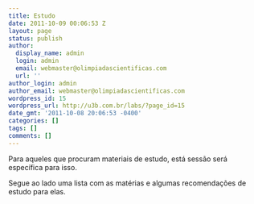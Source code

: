 ```yaml
---
title: Estudo
date: 2011-10-09 00:06:53 Z
layout: page
status: publish
author:
  display_name: admin
  login: admin
  email: webmaster@olimpiadascientificas.com
  url: ''
author_login: admin
author_email: webmaster@olimpiadascientificas.com
wordpress_id: 15
wordpress_url: http://u3b.com.br/labs/?page_id=15
date_gmt: '2011-10-08 20:06:53 -0400'
categories: []
tags: []
comments: []
---
```


Para aqueles que procuram materiais de estudo, está sessão será específica para isso.

Segue ao lado uma lista com as matérias e algumas recomendações de estudo para elas.

